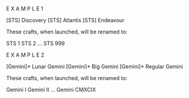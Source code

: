 E X A M P L E   1

[STS] Discovery
[STS] Atlantis
[STS] Endeavour

These crafts, when launched, will be renamed to:

STS 1
STS 2
...
STS 999

E X A M P L E   2

[Gemini]* Lunar Gemini
[Gemini]* Big Gemini
[Gemini]* Regular Gemini

These crafts, when launched, will be renamed to:

Gemini I
Gemini II
...
Gemini CMXCIX
